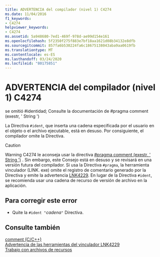 ```yaml
---
title: ADVERTENCIA del compilador (nivel 1) C4274
ms.date: 11/04/2016
f1_keywords:
- C4274
helpviewer_keywords:
- C4274
ms.assetid: 5a948680-7ed1-469f-978d-ae99d154e161
ms.openlocfilehash: 5f2350f275f883e7bf18aa1621d08b34132e8dfb
ms.sourcegitcommit: 857fa6b530224fa6c18675138043aba9aa0619fb
ms.translationtype: MT
ms.contentlocale: es-ES
ms.lasthandoff: 03/24/2020
ms.locfileid: "80175851"
---
```

# <a name="compiler-warning-level-1-c4274"></a>ADVERTENCIA del compilador (nivel 1) C4274

se omitió \#identidad; Consulte la documentación de #pragma comment (exestr, ' String ')

La Directiva `#ident`, que inserta una cadena especificada por el usuario en el objeto o el archivo ejecutable, está en desuso. Por consiguiente, el compilador omite la Directiva.

> [!CAUTION]
>  Warning C4274 le aconseja usar la directiva [#pragma comment (exestr, ' String ')](../../preprocessor/comment-c-cpp.md) . Sin embargo, este Consejo está en desuso y se revisará en una versión futura del compilador. Si usa la Directiva `#pragma`, la herramienta vinculador (LINK. exe) omite el registro de comentario generado por la Directiva y emite la advertencia [LNK4229](../../error-messages/tool-errors/linker-tools-warning-lnk4229.md). En lugar de la Directiva `#ident`, se recomienda usar una cadena de recurso de versión de archivo en la aplicación.

## <a name="to-correct-this-error"></a>Para corregir este error

- Quite la `#ident "`*cadena*`"` Directiva.

## <a name="see-also"></a>Consulte también

[comment (C/C++)](../../preprocessor/comment-c-cpp.md)<br/>
[Advertencia de las herramientas del vinculador LNK4229](../../error-messages/tool-errors/linker-tools-warning-lnk4229.md)<br/>
[Trabajo con archivos de recursos](../../windows/working-with-resource-files.md)

